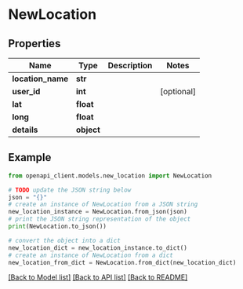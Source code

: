 # NewLocation


## Properties

Name | Type | Description | Notes
------------ | ------------- | ------------- | -------------
**location_name** | **str** |  | 
**user_id** | **int** |  | [optional] 
**lat** | **float** |  | 
**long** | **float** |  | 
**details** | **object** |  | 

## Example

```python
from openapi_client.models.new_location import NewLocation

# TODO update the JSON string below
json = "{}"
# create an instance of NewLocation from a JSON string
new_location_instance = NewLocation.from_json(json)
# print the JSON string representation of the object
print(NewLocation.to_json())

# convert the object into a dict
new_location_dict = new_location_instance.to_dict()
# create an instance of NewLocation from a dict
new_location_from_dict = NewLocation.from_dict(new_location_dict)
```
[[Back to Model list]](../README.md#documentation-for-models) [[Back to API list]](../README.md#documentation-for-api-endpoints) [[Back to README]](../README.md)


